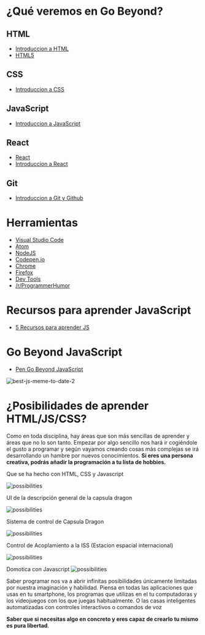 # ¿Qué veremos en Go Beyond?

## HTML

- [Introduccion a HTML](https://developer.mozilla.org/es/docs/Learn/HTML/Introduction_to_HTML)
- [HTML5](https://www.w3schools.com/)

## CSS

- [Introduccion a CSS](https://developer.mozilla.org/es/docs/Learn/CSS/First_steps)

## JavaScript

- [Introduccion a JavaScript](https://developer.mozilla.org/es/docs/Learn/JavaScript/First_steps)

## React

- [React](https://reactjs.org/)
- [Introduccion a React](https://developer.mozilla.org/es/docs/Learn/Tools_and_testing/Client-side_JavaScript_frameworks/React_getting_started)

## Git

- [Introduccion a Git y Github](https://developer.mozilla.org/es/docs/Learn/Tools_and_testing/GitHub)

# Herramientas

- [Visual Studio Code](https://code.visualstudio.com/)
- [Atom](https://atom.io/)
- [NodeJS](https://nodejs.org/es/)
- [Codepen.io](https://codepen.io)
- [Chrome](https://www.google.com/intl/es-419/chrome/)
- [Firefox](https://www.mozilla.org/es-MX/firefox/new/)
- [Dev Tools](https://developer.chrome.com/docs/devtools/)
- [/r/ProgrammerHumor](https://www.reddit.com/r/ProgrammerHumor/)

# Recursos para aprender JavaScript

- [5 Recursos para aprender JS](https://casuso.medium.com/5-recursos-para-aprender-javascript-844b001e4efa)

# Go Beyond JavaScript

- [Pen Go Beyond JavaScript](https://codepen.io/alberto-casuso/pen/LYxLXGV)

![best-js-meme-to-date-2](https://user-images.githubusercontent.com/61762222/114419109-c34e4700-9b78-11eb-8889-7e12eb3b5c80.png)

# ¿Posibilidades de aprender HTML/JS/CSS?

Como en toda disciplina, hay áreas que son más sencillas de aprender y áreas que no lo son tanto. Empezar por algo sencillo nos hará ir cogiéndole el gusto a programar y según vayamos creando cosas más complejas se irá desarrollando un hambre por nuevos conocimientos. **Si eres una persona creativa, podrás añadir la programación a tu lista de hobbies.**

Que se ha hecho con HTML, CSS y Javascript

![possibilities](https://i.ibb.co/Hrvfzy5/posibilidades-001.jpg)

UI de la descripción general de la capsula dragon

![possibilities](https://i.ibb.co/CnC1vW8/UI-dragon.jpg)

Sistema de control de Capsula Dragon

![possibilities](https://miro.medium.com/max/4972/1*4PfxkmNIJVUdz05bmaSP2Q.png)

Control de Acoplamiento a la ISS (Estacion espacial internacional)

![possibilities](https://miro.medium.com/max/700/1*bW4UuYWj3Yjeoi6ljRyG-g.png)

Domotica con Javascript
![possibilities](https://www.bujarra.com/wp-content/uploads/2017/02/raspberry-home-automation-bujarra.jpg)

Saber programar nos va a abrir infinitas posibilidades únicamente limitadas por nuestra imaginación y habilidad. Piensa en todas las aplicaciones que usas en tu smartphone, los programas que utilizas en el tu computadoras y los videojuegos con los que juegas habitualmente.
O las casas inteligentes automatizadas con controles interactivos o comandos de voz

**Saber que si necesitas algo en concreto y eres capaz de crearlo tu mismo es pura libertad**.
